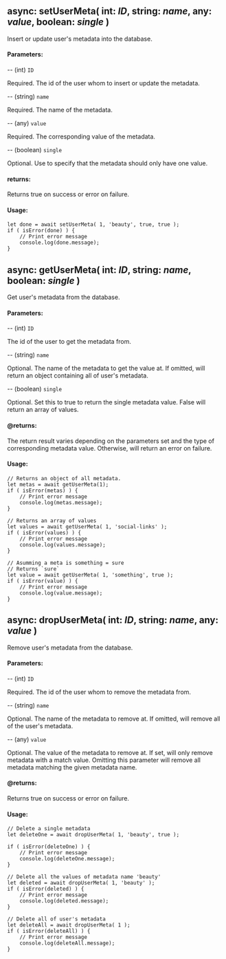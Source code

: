 async: setUserMeta( int: *ID*, string: *name*, any: *value*, boolean: *single* )
-
Insert or update user's metadata into the database.

#### Parameters:
-- (int) `ID`

Required. The id of the user whom to insert or update the metadata.

-- (string) `name`

Required. The name of the metadata.

-- (any) `value`

Required. The corresponding value of the metadata.

-- (boolean) `single`

Optional. Use to specify that the metadata should only have one value.

#### returns:
Returns true on success or error on failure.

#### Usage:
~~~~
let done = await setUserMeta( 1, 'beauty', true, true );
if ( isError(done) ) {
    // Print error message
    console.log(done.message);
}
~~~~

async: getUserMeta( int: *ID*, string: *name*, boolean: *single* )
-
Get user's metadata from the database.

#### Parameters:
-- (int) `ID`

The id of the user to get the metadata from.

-- (string) `name`

Optional. The name of the metadata to get the value at. If omitted, will return an object containing all of user's metadata.

-- (boolean) `single`

Optional. Set this to true to return the single metadata value. False will return an array of values.
 
#### @returns:
The return result varies depending on the parameters set and the type of corresponding metadata value. Otherwise, will return an error on failure.

#### Usage:
~~~~
// Returns an object of all metadata.
let metas = await getUserMeta(1);
if ( isError(metas) ) {
    // Print error message
    console.log(metas.message);
}

// Returns an array of values
let values = await getUserMeta( 1, 'social-links' );
if ( isError(values) ) {
    // Print error message
    console.log(values.message);
}

// Asumming a meta is something = sure
// Returns `sure`
let value = await getUserMeta( 1, 'something', true );
if ( isError(value) ) {
    // Print error message
    console.log(value.message);
}
~~~~

async: dropUserMeta( int: *ID*, string: *name*, any: *value* )
-
Remove user's metadata from the database.

#### Parameters:
-- (int) `ID`

Required. The id of the user whom to remove the metadata from.

-- (string) `name`

Optional. The name of the metadata to remove at. If omitted, will remove all of the user's metadata.

-- (any) `value`

Optional. The value of the metadata to remove at. If set, will only remove metadata with a match value. Omitting this parameter will remove all metadata matching the given metadata name.
#### @returns:
Returns true on success or error on failure.

#### Usage:
~~~~
// Delete a single metadata
let deleteOne = await dropUserMeta( 1, 'beauty', true );

if ( isError(deleteOne) ) {
    // Print error message
    console.log(deleteOne.message);
}

// Delete all the values of metadata name 'beauty'
let deleted = await dropUserMeta( 1, 'beauty' );
if ( isError(deleted) ) {
    // Print error message
    console.log(deleted.message);
}

// Delete all of user's metadata
let deleteAll = await dropUserMeta( 1 );
if ( isError(deleteAll) ) {
    // Print error message
    console.log(deleteAll.message);
}
~~~~
